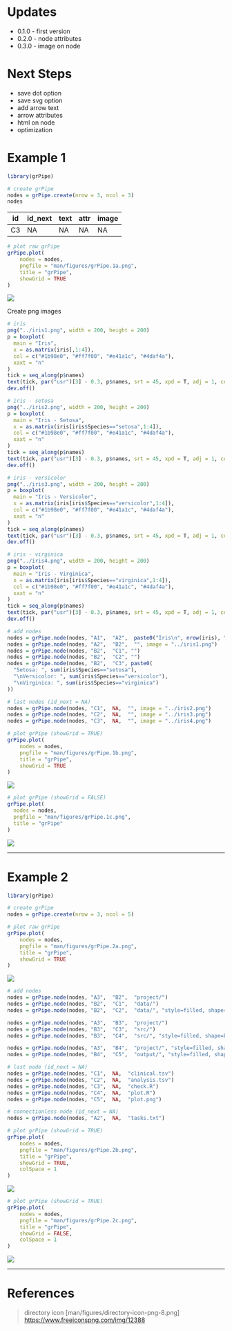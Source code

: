 # Updates

-   0.1.0 - first version
-   0.2.0 - node attributes
-   0.3.0 - image on node

# Next Steps

-   save dot option
-   save svg option
-   add arrow text
-   arrow attributes
-   html on node
-   optimization

# Example 1

``` r
library(grPipe)

# create grPipe
nodes = grPipe.create(nrow = 3, ncol = 3)
nodes
```

| id  | id_next | text | attr | image |
|-----|---------|------|------|-------|
| C3  | NA      | NA   | NA   | NA    |

``` r
# plot raw grPipe
grPipe.plot(
    nodes = nodes,
    pngfile = "man/figures/grPipe.1a.png",
    title = "grPipe",
    showGrid = TRUE
)
```

![](man/figures/grPipe.1a.png)

Create png images

``` r
# iris
png("../iris1.png", width = 200, height = 200)
p = boxplot(
  main = "Iris",
  x = as.matrix(iris[,1:4]),
  col = c("#1b98e0", "#ff7f00", "#e41a1c", "#4daf4a"),
  xaxt = "n"
)
tick = seq_along(p$names)
text(tick, par("usr")[3] - 0.3, p$names, srt = 45, xpd = T, adj = 1, cex = 1)
dev.off()

# iris - setosa
png("../iris2.png", width = 200, height = 200)
p = boxplot(
  main = "Iris - Setosa",
  x = as.matrix(iris[iris$Species=="setosa",1:4]),
  col = c("#1b98e0", "#ff7f00", "#e41a1c", "#4daf4a"),
  xaxt = "n"
)
tick = seq_along(p$names)
text(tick, par("usr")[3] - 0.3, p$names, srt = 45, xpd = T, adj = 1, cex = 1)
dev.off()

# iris - versicolor
png("../iris3.png", width = 200, height = 200)
p = boxplot(
  main = "Iris - Versicolor",
  x = as.matrix(iris[iris$Species=="versicolor",1:4]),
  col = c("#1b98e0", "#ff7f00", "#e41a1c", "#4daf4a"),
  xaxt = "n"
)
tick = seq_along(p$names)
text(tick, par("usr")[3] - 0.3, p$names, srt = 45, xpd = T, adj = 1, cex = 1)
dev.off()

# iris - virginica
png("../iris4.png", width = 200, height = 200)
p = boxplot(
  main = "Iris - Virginica",
  x = as.matrix(iris[iris$Species=="virginica",1:4]),
  col = c("#1b98e0", "#ff7f00", "#e41a1c", "#4daf4a"),
  xaxt = "n"
)
tick = seq_along(p$names)
text(tick, par("usr")[3] - 0.3, p$names, srt = 45, xpd = T, adj = 1, cex = 1)
dev.off()
```

``` r
# add nodes
nodes = grPipe.node(nodes, "A1",  "A2",  paste0("Iris\n", nrow(iris), " samples"))
nodes = grPipe.node(nodes, "A2",  "B2",  "", image = "../iris1.png")
nodes = grPipe.node(nodes, "B2",  "C1", "")
nodes = grPipe.node(nodes, "B2",  "C2", "")
nodes = grPipe.node(nodes, "B2",  "C3", paste0(
  "Setosa: ", sum(iris$Species=="setosa"),
  "\nVersicolor: ", sum(iris$Species=="versicolor"),
  "\nVirginica: ", sum(iris$Species=="virginica")
))

# last nodes (id_next = NA)
nodes = grPipe.node(nodes, "C1",  NA,  "", image = "../iris2.png")
nodes = grPipe.node(nodes, "C2",  NA,  "", image = "../iris3.png")
nodes = grPipe.node(nodes, "C3",  NA,  "", image = "../iris4.png")
```

``` r
# plot grPipe (showGrid = TRUE)
grPipe.plot(
    nodes = nodes,
    pngfile = "man/figures/grPipe.1b.png",
    title = "grPipe",
    showGrid = TRUE
)
```

![](man/figures/grPipe.1b.png)

``` r
# plot grPipe (showGrid = FALSE)
grPipe.plot(
  nodes = nodes,
  pngfile = "man/figures/grPipe.1c.png",
  title = "grPipe"
)
```

![](man/figures/grPipe.1c.png)

------------------------------------------------------------------------

# Example 2

``` r
library(grPipe)

# create grPipe
nodes = grPipe.create(nrow = 3, ncol = 5)

# plot raw grPipe
grPipe.plot(
    nodes = nodes,
    pngfile = "man/figures/grPipe.2a.png",
    title = "grPipe",
    showGrid = TRUE
)
```

![](man/figures/grPipe.2a.png)

``` r
# add nodes
nodes = grPipe.node(nodes, "A3",  "B2",  "project/")
nodes = grPipe.node(nodes, "B2",  "C1",  "data/")
nodes = grPipe.node(nodes, "B2",  "C2",  "data/", "style=filled, shape=box, fillcolor='#fc8d59', color='#d73027'", image = "man/figures/directory-icon-png-8.png")

nodes = grPipe.node(nodes, "A3",  "B3",  "project/")
nodes = grPipe.node(nodes, "B3",  "C3",  "src/")
nodes = grPipe.node(nodes, "B3",  "C4",  "src/", "style=filled, shape=box, fillcolor='#f1a340', color='#b35806'", image = "man/figures/directory-icon-png-8.png")

nodes = grPipe.node(nodes, "A3",  "B4",  "project/", "style=filled, shape=box, fillcolor='#91bfdb', color='#4575b4'", image = "man/figures/directory-icon-png-8.png")
nodes = grPipe.node(nodes, "B4",  "C5",  "output/", "style=filled, shape=box, fillcolor='#91cf60', color='#1a9850'", image = "man/figures/directory-icon-png-8.png")

# last node (id_next = NA)
nodes = grPipe.node(nodes, "C1",  NA,  "clinical.tsv")
nodes = grPipe.node(nodes, "C2",  NA,  "analysis.tsv")
nodes = grPipe.node(nodes, "C3",  NA,  "check.R")
nodes = grPipe.node(nodes, "C4",  NA,  "plot.R")
nodes = grPipe.node(nodes, "C5",  NA,  "plot.png")

# connectionless node (id_next = NA)
nodes = grPipe.node(nodes, "A2",  NA,  "tasks.txt")
```

``` r
# plot grPipe (showGrid = TRUE)
grPipe.plot(
    nodes = nodes,
    pngfile = "man/figures/grPipe.2b.png",
    title = "grPipe",
    showGrid = TRUE,
    colSpace = 1
)
```

![](man/figures/grPipe.2b.png)

``` r
# plot grPipe (showGrid = TRUE)
grPipe.plot(
    nodes = nodes,
    pngfile = "man/figures/grPipe.2c.png",
    title = "grPipe",
    showGrid = FALSE,
    colSpace = 1
)
```

![](man/figures/grPipe.2c.png)

------------------------------------------------------------------------

# References

> directory icon [man/figures/directory-icon-png-8.png] <https://www.freeiconspng.com/img/12388>
